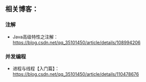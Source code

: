 ## 相关博客：
### 注解
- Java高级特性之注解：https://blog.csdn.net/qq_35101450/article/details/108994206

### 并发编程
- 进程与线程【入门篇】：https://blog.csdn.net/qq_35101450/article/details/110478676
